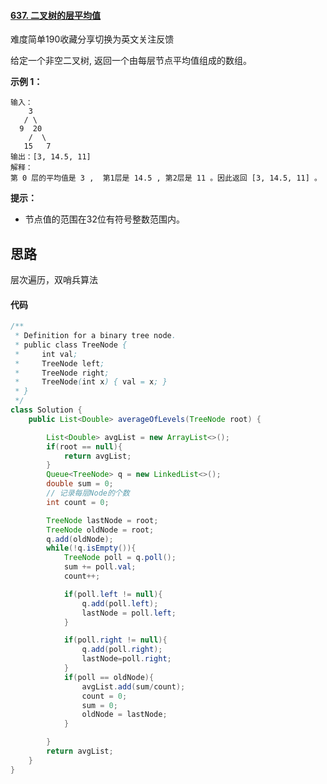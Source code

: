 #### [637. 二叉树的层平均值](https://leetcode-cn.com/problems/average-of-levels-in-binary-tree/)

难度简单190收藏分享切换为英文关注反馈

给定一个非空二叉树, 返回一个由每层节点平均值组成的数组。

 

**示例 1：**

```
输入：
    3
   / \
  9  20
    /  \
   15   7
输出：[3, 14.5, 11]
解释：
第 0 层的平均值是 3 ,  第1层是 14.5 , 第2层是 11 。因此返回 [3, 14.5, 11] 。
```

 

**提示：**

-   节点值的范围在32位有符号整数范围内。





## 思路

层次遍历，双哨兵算法

#### 代码

```java
/**
 * Definition for a binary tree node.
 * public class TreeNode {
 *     int val;
 *     TreeNode left;
 *     TreeNode right;
 *     TreeNode(int x) { val = x; }
 * }
 */
class Solution {
    public List<Double> averageOfLevels(TreeNode root) {

        List<Double> avgList = new ArrayList<>();
        if(root == null){
            return avgList;
        }
        Queue<TreeNode> q = new LinkedList<>();
        double sum = 0;
        // 记录每层Node的个数
        int count = 0;

        TreeNode lastNode = root;
        TreeNode oldNode = root;
        q.add(oldNode);
        while(!q.isEmpty()){
            TreeNode poll = q.poll();
            sum += poll.val;
            count++;

            if(poll.left != null){
                q.add(poll.left);
                lastNode = poll.left;
            }

            if(poll.right != null){
                q.add(poll.right);
                lastNode=poll.right;
            }
            if(poll == oldNode){
                avgList.add(sum/count);
                count = 0;
                sum = 0;
                oldNode = lastNode;
            }

        }
        return avgList;
    }
}
```

